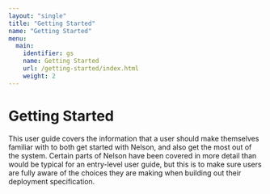 ```yaml
---
layout: "single"
title: "Getting Started"
name: "Getting Started"
menu:
  main:
    identifier: gs
    name: Getting Started
    url: /getting-started/index.html
    weight: 2
---
```


# Getting Started

This user guide covers the information that a user should make themselves familiar with to both get started with Nelson, and also get the most out of the system. Certain parts of Nelson have been covered in more detail than would be typical for an entry-level user guide, but this is to make sure users are fully aware of the choices they are making when building out their deployment specification.
